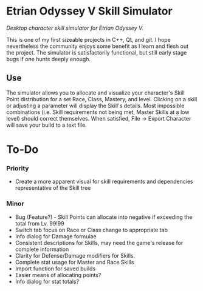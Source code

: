 # Etrian Odyssey V Skill Simulator
_Desktop character skill simulator for Etrian Odyssey V._ 

This is one of my first sizeable projects in C++, Qt, and git. I hope nevertheless the community enjoys some benefit as I learn and flesh out the project. The simulator is satisfactorily functional, but still early stage bugs if one hunts deeply enough.

## Use
The simulator allows you to allocate and visualize your character's Skill Point distribution for a set Race, Class, Mastery, and level. Clicking on a skill or adjusting a parameter will display the Skill's details. Most impossible combinations (i.e. Skill requirements not being met, Master Skills at a low level) should correct themselves. When satisfied, File -> Export Character will save your build to a text file.

# To-Do
### Priority
* Create a more apparent visual for skill requirements and dependencies representative of the Skill tree

### Minor
* Bug (Feature?) - Skill Points can allocate into negative if exceeding the total from Lv. 99!99
* Switch tab focus on Race or Class change to appropriate tab
* Info dialog for Damage formulae
* Consistent descriptions for Skills, may need the game's release for complete information
* Clarity for Defense/Damage modifiers for Skills.
* Complete stat usage for Master and Race Skills
* Import function for saved builds
* Easier means of allocating points?
* Info dialog for stat totals?
